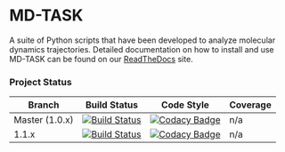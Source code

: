 # MD-TASK

A suite of Python scripts that have been developed to analyze molecular dynamics trajectories. Detailed documentation on how to install and use MD-TASK can be found on our [ReadTheDocs](http://md-task.readthedocs.io/en/latest/index.html) site.

### Project Status
| Branch | Build Status                                                                                                              | Code Style                                                                                                                                                                                                                                                    | Coverage | 
|--------|---------------------------------------------------------------------------------------------------------------------------|---------------------------------------------------------------------------------------------------------------------------------------------------------------------------------------------------------------------------------------------------------------|----------| 
| Master (1.0.x) | [![Build Status](https://travis-ci.org/RUBi-ZA/MD-TASK.svg?branch=master)](https://travis-ci.org/RUBi-ZA/MD-TASK) | [![Codacy Badge](https://api.codacy.com/project/badge/Grade/f81d8d8016094467a836dd3ef1c42908)](https://www.codacy.com/app/davidbrownza/MD-TASK?utm_source=github.com&amp;utm_medium=referral&amp;utm_content=RUBi-ZA/MD-TASK&amp;utm_campaign=Badge_Grade) | n/a      | 
| 1.1.x | [![Build Status](https://travis-ci.org/RUBi-ZA/MD-TASK.svg?branch=1.1.x)](https://travis-ci.org/RUBi-ZA/MD-TASK) | [![Codacy Badge](https://api.codacy.com/project/badge/Grade/f81d8d8016094467a836dd3ef1c42908?branch=1.1.x)](https://www.codacy.com/app/davidbrownza/MD-TASK?utm_source=github.com&amp;utm_medium=referral&amp;utm_content=RUBi-ZA/MD-TASK&amp;utm_campaign=Badge_Grade) | n/a      |
